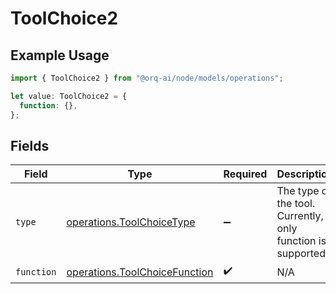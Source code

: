 # ToolChoice2

## Example Usage

```typescript
import { ToolChoice2 } from "@orq-ai/node/models/operations";

let value: ToolChoice2 = {
  function: {},
};
```

## Fields

| Field                                                                          | Type                                                                           | Required                                                                       | Description                                                                    |
| ------------------------------------------------------------------------------ | ------------------------------------------------------------------------------ | ------------------------------------------------------------------------------ | ------------------------------------------------------------------------------ |
| `type`                                                                         | [operations.ToolChoiceType](../../models/operations/toolchoicetype.md)         | :heavy_minus_sign:                                                             | The type of the tool. Currently, only function is supported.                   |
| `function`                                                                     | [operations.ToolChoiceFunction](../../models/operations/toolchoicefunction.md) | :heavy_check_mark:                                                             | N/A                                                                            |